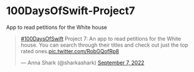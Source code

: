 # 100DaysOfSwift-Project7
App to read petitions for the White house

<blockquote class="twitter-tweet"><p lang="en" dir="ltr"><a href="https://twitter.com/hashtag/100DaysOfSwift?src=hash&amp;ref_src=twsrc%5Etfw">#100DaysOfSwift</a> Project 7: An app to read petitions for the White house. You can search through their titles and check out just the top rated ones.<a href="https://t.co/RobGQofRp8">pic.twitter.com/RobGQofRp8</a></p>&mdash; Anna Shark (@sharkashark) <a href="https://twitter.com/sharkashark/status/1567459289643597824?ref_src=twsrc%5Etfw">September 7, 2022</a></blockquote> 
